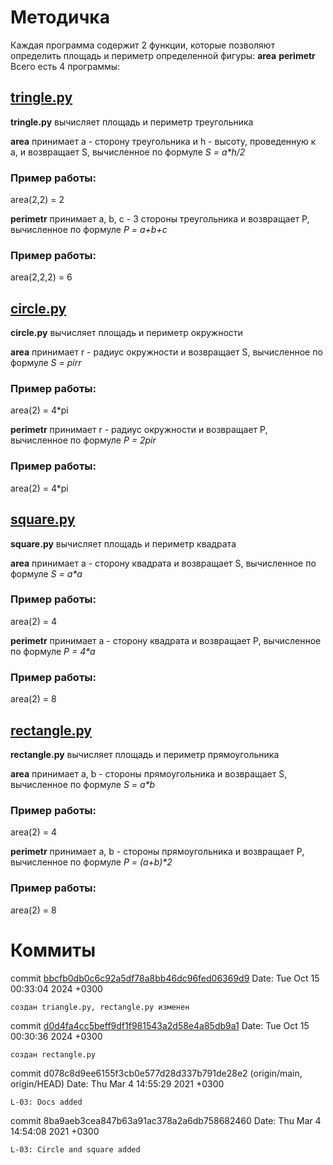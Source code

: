# Методичка
Каждая программа содержит 2 функции, которые позволяют определить площадь и периметр определенной фигуры:
**area**
**perimetr**
Всего есть 4 программы:
## [**tringle.py**](https://github.com/egorzolotarev/geometric_lib/blob/main/triangle.py)
**tringle.py** вычисляет площадь и периметр треугольника

**area** принимает a - сторону треугольника и h - высоту, проведенную к a, и возвращает S, вычисленное по формуле _S = a*h/2_ 
### Пример работы:
area(2,2) = 2

**perimetr** принимает a, b, c - 3 стороны треугольника и возвращает P, вычисленное по формуле _P = a+b+c_ 
### Пример работы:
area(2,2,2) = 6

## [**circle.py**](https://github.com/egorzolotarev/geometric_lib/blob/main/circle.py)
**circle.py** вычисляет площадь и периметр окружности

**area** принимает r - радиус окружности и возвращает S, вычисленное по формуле _S = pi*r*r_ 
### Пример работы:
area(2) = 4*pi

**perimetr** принимает r - радиус окружности и возвращает P, вычисленное по формуле _P = 2*pi*r_ 
### Пример работы:
area(2) = 4*pi

## [**square.py**](https://github.com/egorzolotarev/geometric_lib/blob/main/square.py)
**square.py** вычисляет площадь и периметр квадрата

**area** принимает a - сторону квадрата и возвращает S, вычисленное по формуле _S = a*a_ 
### Пример работы:
area(2) = 4

**perimetr** принимает a - сторону квадрата и возвращает P, вычисленное по формуле _P = 4*a_ 
### Пример работы:
area(2) = 8

## [**rectangle.py**](https://github.com/egorzolotarev/geometric_lib/blob/main/rectangle.py)
**rectangle.py** вычисляет площадь и периметр прямоугольника

**area** принимает a, b - стороны прямоугольника и возвращает S, вычисленное по формуле _S = a*b_ 
### Пример работы:
area(2) = 4

**perimetr** принимает a, b - стороны прямоугольника и возвращает P, вычисленное по формуле _P = (a+b)*2_ 
### Пример работы:
area(2) = 8

# Коммиты

commit [bbcfb0db0c6c92a5df78a8bb46dc96fed06369d9](https://github.com/KulEDmitr/geometric_lib/commit/bbcfb0db0c6c92a5df78a8bb46dc96fed06369d9)
Date:   Tue Oct 15 00:33:04 2024 +0300

    создан triangle.py, rectangle.py изменен

commit [d0d4fa4cc5beff9df1f981543a2d58e4a85db9a1](https://github.com/KulEDmitr/geometric_lib/commit/d0d4fa4cc5beff9df1f981543a2d58e4a85db9a1)
Date:   Tue Oct 15 00:30:36 2024 +0300

    создан rectangle.py

commit d078c8d9ee6155f3cb0e577d28d337b791de28e2 (origin/main, origin/HEAD)
Date:   Thu Mar 4 14:55:29 2021 +0300

    L-03: Docs added

commit 8ba9aeb3cea847b63a91ac378a2a6db758682460
Date:   Thu Mar 4 14:54:08 2021 +0300

    L-03: Circle and square added
